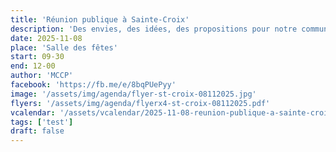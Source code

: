 ```yaml
---
title: 'Réunion publique à Sainte-Croix'
description: 'Des envies, des idées, des propositions pour notre commune ? Discutons-en !'
date: 2025-11-08
place: 'Salle des fêtes'
start: 09-30
end: 12-00
author: 'MCCP'
facebook: 'https://fb.me/e/8bqPUePyy'
image: '/assets/img/agenda/flyer-st-croix-08112025.jpg'
flyers: '/assets/img/agenda/flyerx4-st-croix-08112025.pdf'
vcalendar: '/assets/vcalendar/2025-11-08-reunion-publique-a-sainte-croix.ics'
tags: ['test']
draft: false
---
```

